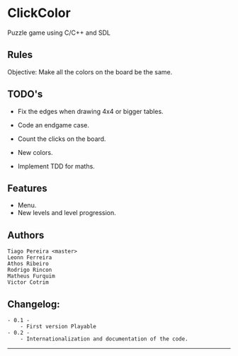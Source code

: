 ClickColor
==========
Puzzle game using C/C++ and SDL

Rules
-----
Objective: Make all the colors on the board be the same.

TODO's
------
* Fix the edges when drawing 4x4 or bigger tables.
* Code an endgame case.
* Count the clicks on the board.
* New colors.

* Implement TDD for maths.

Features
--------
* Menu.
* New levels and level progression.

Authors
-------
	Tiago Pereira <master>
	Leonn Ferreira
	Athos Ribeiro
	Rodrigo Rincon
	Matheus Furquim
	Victor Cotrim	

Changelog:
----------
	- 0.1 -
		- First version Playable 
	- 0.2 -
		- Internationalization and documentation of the code.

---------
